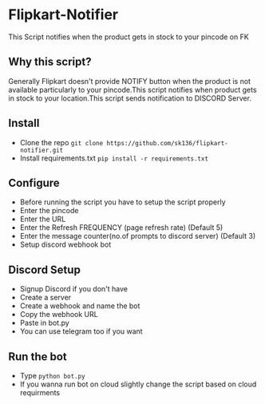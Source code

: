 # Flipkart-Notifier
This Script notifies when the product gets in stock to your pincode on FK

## Why this script?
Generally Flipkart doesn't provide NOTIFY button when the product is not available particularly to your pincode.This script notifies when product gets in stock to your location.This script sends notification to DISCORD Server.

## Install
- Clone the repo `git clone https://github.com/sk136/flipkart-notifier.git`
- Install requirements.txt `pip install -r requirements.txt`

## Configure
- Before running the script you have to setup the script properly
- Enter the pincode
- Enter the URL
- Enter the Refresh FREQUENCY (page refresh rate) (Default 5)
- Enter the message counter(no.of prompts to discord server) (Default 3) 
- Setup discord webhook bot

## Discord Setup
- Signup Discord if you don't have
- Create a server
- Create a webhook and name the bot
- Copy the webhook URL
- Paste in bot.py
- You can use telegram too if you want

## Run the bot
- Type `python bot.py`
- If you wanna run bot on cloud slightly change the script based on cloud requirments
